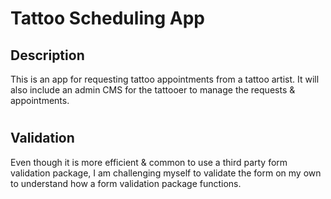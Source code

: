 # Tattoo Scheduling App

## Description

This is an app for requesting tattoo appointments from a tattoo artist. It will also include an admin CMS for the tattooer to manage the requests & appointments.

#

## Validation

Even though it is more efficient & common to use a third party form validation package, I am challenging myself to validate the form on my own to understand how a form validation package functions.

#
